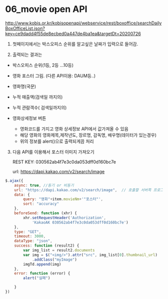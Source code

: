 # 06_movie open API

http://www.kobis.or.kr/kobisopenapi/webservice/rest/boxoffice/searchDailyBoxOfficeList.json?key=ce9dadd4f55de8ecbed0a447de4ba1ea&targetDt=20200726



1. 첫페이지에서는 박스오피스 순위를 알고싶은  날짜가 입력으로 들어감.

2.  출력되는 결과는

   - 박스오피스 순위(1등, 2등 ...10등)

   - 영화 포스터 그림. (다른 API이용: DAUM등..)
   - 영화명(국문)
   - 누적 매출액(검색일 까지의)
   - 누적 관람객수( 검색일까지의)
   - 영화상세정보 버튼
     - 영화코드를 가지고 영화 상세정보 API에서 값가져올 수 있음
     - 해당 영화의 영화제목,제작년도, 장르명, 감독명, 배우명(데이터가 있는경우)
     - 위의 정보를 alert()으로 출력되게끔 처리



3. 다음 API를 이용해서 포스터 이미지 가져오기

   REST KEY: 030562ab4f7e3c0da053dff0d160bc7e

   url: https://dapi.kakao.com/v2/search/image

```javascript
$.ajax({
    async: true, //동기 or 비동기
    url: "https://dapi.kakao.com/v2/search/image",  // 호출할 서버쪽 프로그램
    data: {
        query: "영화"+item.movieNm+'"포스터"',
        sort: "accuracy"
    },
    beforeSend: function (xhr) {
        xhr.setRequestHeader('Authorization',
            'KakaoAK 030562ab4f7e3c0da053dff0d160bc7e')
    },
    type: "GET",
    timeout: 3000,
    dataType: "json",
    success: function (result2) {
        var img_list = result2.documents
        var img = $("<img/>").attr("src", img_list[0].thumbnail_url)
            .addClass("myImage")
        imgTd.append(img)
    },
    error: function (error) {
        alert("실패")

    }
})
```